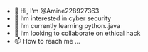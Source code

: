- 👋 Hi, I’m @Amine228927363
- 👀 I’m interested in cyber security
- 🌱 I’m currently learning python..java
- 💞️ I’m looking to collaborate on ethical hack
- 📫 How to reach me ...

<!---
Amine228927363/Amine228927363 is a ✨ special ✨ repository because its `README.md` (this file) appears on your GitHub profile.
You can click the Preview link to take a look at your changes.
--->

